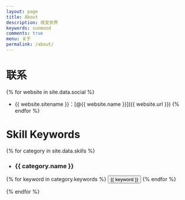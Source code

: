 ```yaml
---
layout: page
title: About
description: 改变世界
keywords: sunmood
comments: true
menu: 关于
permalink: /about/
---
```


# 联系

{% for website in site.data.social %}

- {{ website.sitename }}：[@{{ website.name }}]({{ website.url }}) {% endfor %}

# Skill Keywords

{% for category in site.data.skills %}

- ### {{ category.name }}

<div class="btn-inline">
{% for keyword in category.keywords %}
<button class="btn btn-outline" type="button">{{ keyword }}</button>
{% endfor %}
</div>

{% endfor %}
